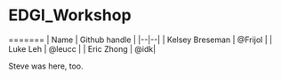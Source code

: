 # EDGI_Workshop

=======
| Name | Github handle |
|--|--|
| Kelsey Breseman | @Frijol |
| Luke Leh  | @leucc |
| Eric Zhong | @idk|

Steve was here, too.